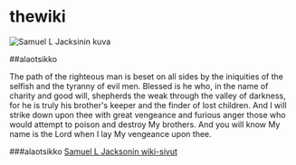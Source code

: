 # thewiki

![Samuel L Jacksinin kuva](http://4.bp.blogspot.com/-bR_sTHNDeCw/VlNMzSHJnqI/AAAAAAAAGhU/C9XxhUtGS7U/s1600/104-Jackson.jpg)

##alaotsikko

The path of the righteous man is beset on all sides by the iniquities of the selfish and the tyranny of evil men. Blessed is he who, in the name of charity and good will, shepherds the weak through the valley of darkness, for he is truly his brother's keeper and the finder of lost children. And I will strike down upon thee with great vengeance and furious anger those who would attempt to poison and destroy My brothers. And you will know My name is the Lord when I lay My vengeance upon thee.


###alaotsikko
[Samuel L Jacksonin wiki-sivut](https://en.wikipedia.org/wiki/Samuel_L._Jackson)
